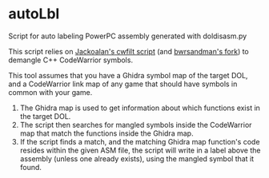 # autoLbl
Script for auto labeling PowerPC assembly generated with doldisasm.py  
  
This script relies on [Jackoalan's cwfilt script](https://gist.github.com/jackoalan/a4035651f6b870136da5) (and [bwrsandman's fork](https://gist.github.com/bwrsandman/0198ea048751f8486f9ab63e8360f184)) to demangle C++ CodeWarrior symbols.

This tool assumes that you have a Ghidra symbol map of the target DOL, and a CodeWarrior link map of any game that should have symbols in common with your game.  

1. The Ghidra map is used to get information about which functions exist in the target DOL.  
1. The script then searches for mangled symbols inside the CodeWarrior map that match the functions inside the Ghidra map.  
1. If the script finds a match, and the matching Ghidra map function's code resides within the given ASM file, the script will write in a label above the assembly (unless one already exists), using the mangled symbol that it found.
